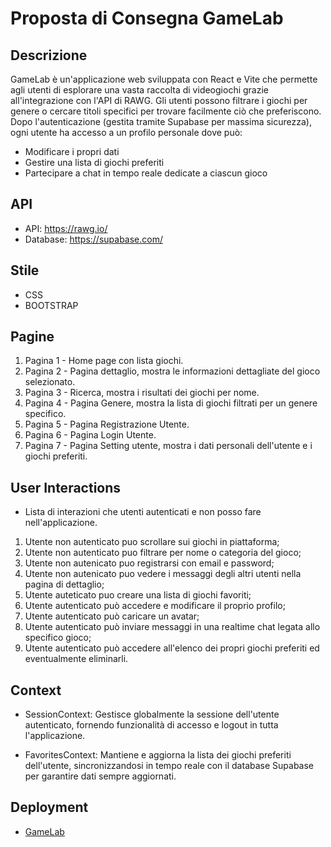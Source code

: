 # Proposta di Consegna GameLab

## Descrizione

GameLab è un'applicazione web sviluppata con React e Vite che permette agli utenti di esplorare una vasta raccolta di videogiochi grazie all'integrazione con l'API di RAWG. Gli utenti possono filtrare i giochi per genere o cercare titoli specifici per trovare facilmente ciò che preferiscono.
Dopo l'autenticazione (gestita tramite Supabase per massima sicurezza), ogni utente ha accesso a un profilo personale dove può:
* Modificare i propri dati
* Gestire una lista di giochi preferiti
* Partecipare a chat in tempo reale dedicate a ciascun gioco

## API

* API: https://rawg.io/
* Database: https://supabase.com/

## Stile

* CSS 
* BOOTSTRAP 

## Pagine

1. Pagina 1 - Home page con lista giochi.
2. Pagina 2 - Pagina dettaglio, mostra le informazioni dettagliate del  gioco selezionato.
3. Pagina 3 - Ricerca, mostra i risultati dei giochi per nome.
4. Pagina 4 - Pagina Genere, mostra la lista di giochi filtrati per un genere specifico.
3. Pagina 5 - Pagina Registrazione Utente.
4. Pagina 6 - Pagina Login Utente.
6. Pagina 7 - Pagina Setting utente, mostra i dati personali dell'utente e i giochi preferiti. 


## User Interactions

* Lista di interazioni che utenti autenticati e non posso fare nell'applicazione.

1. Utente non autenticato puo scrollare sui giochi in piattaforma;
2. Utente non autenticato puo filtrare per nome o categoria del gioco;
3. Utente non autenicato puo registrarsi con email e password;
4. Utente non autenicato puo vedere i messaggi degli altri utenti nella pagina di dettaglio;
5. Utente auteticato puo creare una lista di giochi favoriti;
6. Utente autenticato può accedere e modificare il proprio profilo;
7. Utente autenticato può caricare un avatar;
8. Utente autenticato può inviare messaggi in una realtime chat legata allo specifico gioco;
9. Utente autenticato può accedere all'elenco dei propri giochi preferiti ed eventualmente eliminarli.

## Context

* SessionContext: Gestisce globalmente la sessione dell'utente autenticato, fornendo funzionalità di accesso e logout in tutta l'applicazione.

* FavoritesContext: Mantiene e aggiorna la lista dei giochi preferiti dell'utente, sincronizzandosi in tempo reale con il database Supabase per garantire dati sempre aggiornati.

## Deployment

* [GameLab](https://game-lab-rose.vercel.app/)